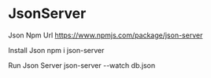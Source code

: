# JsonServer
Json Npm Url
https://www.npmjs.com/package/json-server

Install Json
npm i json-server

Run Json Server
json-server --watch db.json
